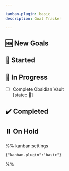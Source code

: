 ```yaml
---

kanban-plugin: basic
description: Goal Tracker

---
```


## 🆕 New Goals



## 🏁 Started



## 🚧 In Progress

- [ ] Complete Obsidian Vault<br>[state:: 🚧]


## ✔️ Completed



## ⏸️ On Hold





%% kanban:settings
```
{"kanban-plugin":"basic"}
```
%%
